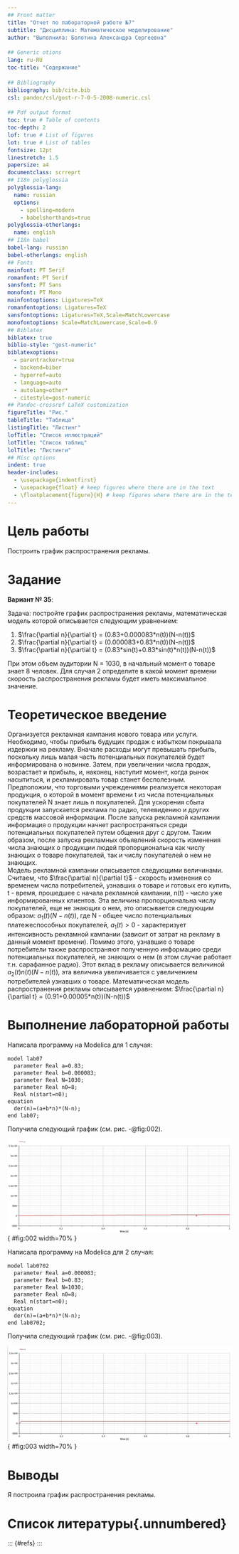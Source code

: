 ```yaml
---
## Front matter
title: "Отчет по лабораторной работе №7"
subtitle: "Дисциплина: Математическое моделирование"
author: "Выполнила: Болотина Александра Сергеевна"

## Generic otions
lang: ru-RU
toc-title: "Содержание"

## Bibliography
bibliography: bib/cite.bib
csl: pandoc/csl/gost-r-7-0-5-2008-numeric.csl

## Pdf output format
toc: true # Table of contents
toc-depth: 2
lof: true # List of figures
lot: true # List of tables
fontsize: 12pt
linestretch: 1.5
papersize: a4
documentclass: scrreprt
## I18n polyglossia
polyglossia-lang:
  name: russian
  options:
	- spelling=modern
	- babelshorthands=true
polyglossia-otherlangs:
  name: english
## I18n babel
babel-lang: russian
babel-otherlangs: english
## Fonts
mainfont: PT Serif
romanfont: PT Serif
sansfont: PT Sans
monofont: PT Mono
mainfontoptions: Ligatures=TeX
romanfontoptions: Ligatures=TeX
sansfontoptions: Ligatures=TeX,Scale=MatchLowercase
monofontoptions: Scale=MatchLowercase,Scale=0.9
## Biblatex
biblatex: true
biblio-style: "gost-numeric"
biblatexoptions:
  - parentracker=true
  - backend=biber
  - hyperref=auto
  - language=auto
  - autolang=other*
  - citestyle=gost-numeric
## Pandoc-crossref LaTeX customization
figureTitle: "Рис."
tableTitle: "Таблица"
listingTitle: "Листинг"
lofTitle: "Список иллюстраций"
lotTitle: "Список таблиц"
lolTitle: "Листинги"
## Misc options
indent: true
header-includes:
  - \usepackage{indentfirst}
  - \usepackage{float} # keep figures where there are in the text
  - \floatplacement{figure}{H} # keep figures where there are in the text
---
```


# Цель работы

Построить график распространения рекламы.

# Задание

**Вариант № 35**:

  Задача: постройте график распространения рекламы, математическая модель которой описывается
следующим уравнением:  
  1. $\frac{\partial n}{\partial t} = (0.83+0.000083*n(t))(N-n(t))$  
  2. $\frac{\partial n}{\partial t} = (0.000083+0.83*n(t))(N-n(t))$  
  3. $\frac{\partial n}{\partial t} = (0.83*sin(t)+0.83*sin(t)*n(t))(N-n(t))$  
  
  При этом объем аудитории N = 1030, в начальный момент о товаре знает 8 человек. Для
случая 2 определите в какой момент времени скорость распространения рекламы будет
иметь максимальное значение.



# Теоретическое введение

Организуется рекламная кампания нового товара или услуги. Необходимо,
чтобы прибыль будущих продаж с избытком покрывала издержки на рекламу.
Вначале расходы могут превышать прибыль, поскольку лишь малая часть
потенциальных покупателей будет информирована о новинке. Затем, при
увеличении числа продаж, возрастает и прибыль, и, наконец, наступит момент,
когда рынок насытиться, и рекламировать товар станет бесполезным.  
  Предположим, что торговыми учреждениями реализуется некоторая
продукция, о которой в момент времени t из числа потенциальных покупателей N
знает лишь n покупателей. Для ускорения сбыта продукции запускается реклама
по радио, телевидению и других средств массовой информации. После запуска
рекламной кампании информация о продукции начнет распространяться среди
потенциальных покупателей путем общения друг с другом. Таким образом, после
запуска рекламных объявлений скорость изменения числа знающих о продукции
людей пропорциональна как числу знающих о товаре покупателей, так и числу
покупателей о нем не знающих.  
  Модель рекламной кампании описывается следующими величинами.
Считаем, что $\frac{\partial n}{\partial t}$ - скорость изменения со временем числа потребителей,
узнавших о товаре и готовых его купить, t - время, прошедшее с начала рекламной
кампании, n(t) - число уже информированных клиентов. Эта величина
пропорциональна числу покупателей, еще не знающих о нем, это описывается
следующим образом: $a_{1}(t)(N-n(t))$, где N - общее число потенциальных
платежеспособных покупателей, $a_{1}(t)>0$ - характеризует интенсивность
рекламной кампании (зависит от затрат на рекламу в данный момент времени).
Помимо этого, узнавшие о товаре потребители также распространяют полученную
информацию среди потенциальных покупателей, не знающих о нем (в этом случае
работает т.н. сарафанное радио). Этот вклад в рекламу описывается величиной
$a_{2}(t)n(t)(N-n(t))$, эта величина увеличивается с увеличением потребителей
узнавших о товаре. Математическая модель распространения рекламы описывается
уравнением: $\frac{\partial n}{\partial t} = (0.91+0.00005*n(t))(N-n(t))$ 

# Выполнение лабораторной работы

Написала программу на Modelica для 1 случая:
```
model lab07
  parameter Real a=0.83;
  parameter Real b=0.000083;
  parameter Real N=1030;
  parameter Real n0=8;
  Real n(start=n0);
equation
  der(n)=(a+b*n)*(N-n); 
end lab07;
```
Получила следующий график (см. рис. -@fig:002).

![Рис. 1. График для 1 случая](image/2.png){ #fig:002 width=70% }  

Написала программу на Modelica для 2 случая:
```
model lab0702
  parameter Real a=0.000083;
  parameter Real b=0.83;
  parameter Real N=1030;
  parameter Real n0=8;
  Real n(start=n0);
equation
  der(n)=(a+b*n)*(N-n); 
end lab0702;
```
Получила следующий график (см. рис. -@fig:003).

![Рис. 2. График для 2 случая](image/3.png){ #fig:003 width=70% }

# Выводы

Я построила график распространения рекламы.

# Список литературы{.unnumbered}

::: {#refs}
:::
